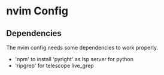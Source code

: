 # nvim Config 

## Dependencies

The nvim config needs some dependencies to work properly.

- 'npm' to install 'pyright' as lsp server for python
- 'ripgrep' for telescope live_grep


